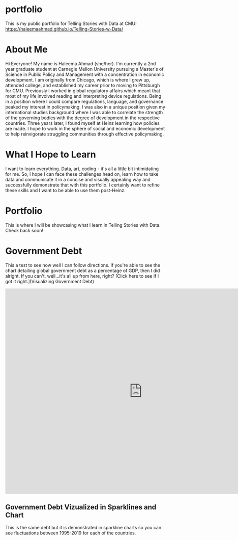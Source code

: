 # portfolio
This is my public portfolio for Telling Stories with Data at CMU!
https://haleemaahmad.github.io/Telling-Stories-w-Data/

# About Me
Hi Everyone! My name is Haleema Ahmad (she/her). I'm currently a 2nd year graduate student at Carnegie Mellon University pursuing a Master's of Science in Public Policy and Management with a concentration in economic development. 
I am originally from Chicago, which is where I grew up, attended college, and established my career prior to moving to Pittsburgh for CMU. Previously I worked in global regulatory affairs which meant that most of my life involved reading and interpreting device regulations. Being in a position where I could compare regulations, language, and governance peaked my interest in policymaking. I was also in a unique position given my international studies background where I was able to correlate the strength of the governing bodies with the degree of development in the respective countries. Three years later, I found myself at Heinz learning how policies are made. I hope to work in the sphere of social and economic development to help reinvigorate struggling communities through effective policymaking. 

# What I Hope to Learn
I want to learn everything. Data, art, coding - it's all a little bit intimidating for me. So, I hope I can face these challenges head on, learn how to take data and communicate it in a concise and visually appealing way and successfully demonstrate that with this portfolio. I certainly want to refine these skills and I want to be able to use them post-Heinz. 


# Portfolio
This is where I will be showcasing what I learn in Telling Stories with Data. Check back soon!


# Government Debt
This a test to see how well I can follow directions. If you're able to see the chart detailing global government debt as a percentage of GDP, then I did alright. If you can't, well...it's all up from here, right?
[Click here to see if I got it right.](Visualizing Government Debt)

<iframe src="https://data.oecd.org/chart/6vxh" width="860" height="645" style="border: 0" mozallowfullscreen="true" webkitallowfullscreen="true" allowfullscreen="true"><a href="https://data.oecd.org/chart/6vxh" target="_blank">OECD Chart: General government debt, Total, % of GDP, Annual, 2020</a></iframe>

## Government Debt Vizualized in Sparklines and Chart
This is the same debt but it is demonstrated in sparkline charts so you can see fluctuations between 1995-2019 for each of the countries. 
<div class="flourish-embed flourish-chart" data-src="visualisation/7700445"><script src="https://public.flourish.studio/resources/embed.js"></script></div>
